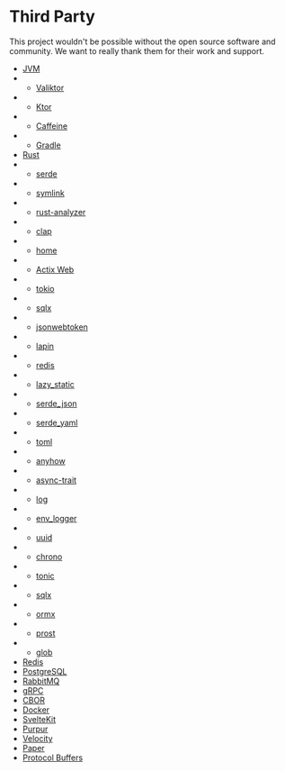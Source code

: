 # Third Party

This project wouldn't be possible without the open source software and community. We want to really 
thank them for their work and support.

* [JVM](https://kotlinlang.org/)
* * [Valiktor](https://github.com/valiktor/valiktor)
* * [Ktor](https://ktor.io/)
* * [Caffeine](https://github.com/ben-manes/caffeine)
* * [Gradle](https://gradle.org/)
* [Rust](https://www.rust-lang.org/)
* * [serde](https://serde.rs/)
* * [symlink](https://gitlab.com/chris-morgan/symlink)
* * [rust-analyzer](https://rust-analyzer.github.io/)
* * [clap](https://crates.io/crates/clap)
* * [home](https://crates.io/crates/home)
* * [Actix Web](https://actix.rs)
* * [tokio](https://tokio.rs)
* * [sqlx](https://github.com/launchbadge/sqlx)
* * [jsonwebtoken](https://crates.io/crates/jsonwebtoken)
* * [lapin](https://crates.io/crates/lapin)
* * [redis](https://crates.io/crates/redis)
* * [lazy_static](https://crates.io/crates/lazy_static)
* * [serde_json](https://crates.io/crates/serde_json)
* * [serde_yaml](https://crates.io/crates/serde_yaml)
* * [toml](https://crates.io/crates/toml)
* * [anyhow](https://crates.io/crates/anyhow)
* * [async-trait](https://crates.io/crates/async-trait)
* * [log](https://crates.io/crates/log)
* * [env_logger](https://crates.io/crates/env_logger)
* * [uuid](https://crates.io/crates/uuid)
* * [chrono](https://crates.io/crates/chrono)
* * [tonic](https://crates.io/crates/tonic)
* * [sqlx](https://crates.io/crates/sqlx)
* * [ormx](https://crates.io/crates/ormx)
* * [prost](https://crates.io/crates/prost)
* * [glob](https://crates.io/crates/glob)
* [Redis](https://redis.io/)
* [PostgreSQL](https://www.postgresql.org/)
* [RabbitMQ](https://www.rabbitmq.com/)
* [gRPC](https://grpc.io/)
* [CBOR](https://cbor.io/)
* [Docker](https://www.docker.com/)
* [SvelteKit](https://kit.svelte.dev/)
* [Purpur](https://github.com/PurpurMC/Purpur)
* [Velocity](https://github.com/PaperMC/Velocity)
* [Paper](https://papermc.io/)
* [Protocol Buffers](https://developers.google.com/protocol-buffers/)